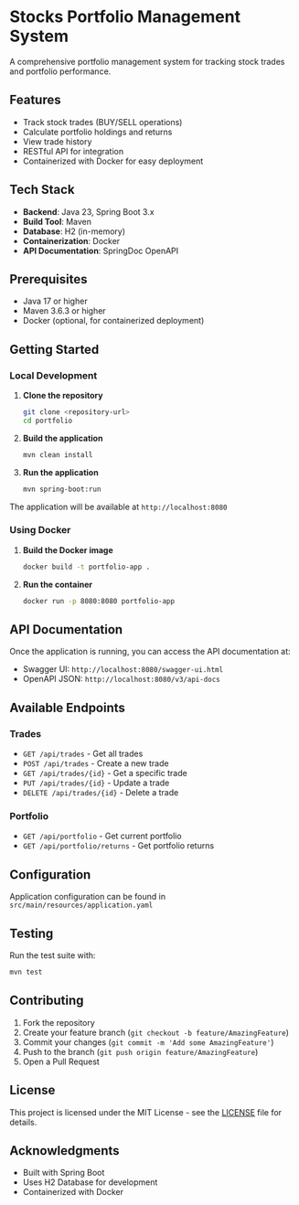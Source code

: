# Stocks Portfolio Management System

A comprehensive portfolio management system for tracking stock trades and portfolio performance.

## Features

- Track stock trades (BUY/SELL operations)
- Calculate portfolio holdings and returns
- View trade history
- RESTful API for integration
- Containerized with Docker for easy deployment

## Tech Stack

- **Backend**: Java 23, Spring Boot 3.x
- **Build Tool**: Maven
- **Database**: H2 (in-memory)
- **Containerization**: Docker
- **API Documentation**: SpringDoc OpenAPI

## Prerequisites

- Java 17 or higher
- Maven 3.6.3 or higher
- Docker (optional, for containerized deployment)

## Getting Started

### Local Development

1. **Clone the repository**
   ```bash
   git clone <repository-url>
   cd portfolio
   ```

2. **Build the application**
   ```bash
   mvn clean install
   ```

3. **Run the application**
   ```bash
   mvn spring-boot:run
   ```

The application will be available at `http://localhost:8080`

### Using Docker

1. **Build the Docker image**
   ```bash
   docker build -t portfolio-app .
   ```

2. **Run the container**
   ```bash
   docker run -p 8080:8080 portfolio-app
   ```

## API Documentation

Once the application is running, you can access the API documentation at:
- Swagger UI: `http://localhost:8080/swagger-ui.html`
- OpenAPI JSON: `http://localhost:8080/v3/api-docs`

## Available Endpoints

### Trades
- `GET /api/trades` - Get all trades
- `POST /api/trades` - Create a new trade
- `GET /api/trades/{id}` - Get a specific trade
- `PUT /api/trades/{id}` - Update a trade
- `DELETE /api/trades/{id}` - Delete a trade

### Portfolio
- `GET /api/portfolio` - Get current portfolio
- `GET /api/portfolio/returns` - Get portfolio returns

## Configuration

Application configuration can be found in `src/main/resources/application.yaml`

## Testing

Run the test suite with:
```bash
mvn test
```

## Contributing

1. Fork the repository
2. Create your feature branch (`git checkout -b feature/AmazingFeature`)
3. Commit your changes (`git commit -m 'Add some AmazingFeature'`)
4. Push to the branch (`git push origin feature/AmazingFeature`)
5. Open a Pull Request

## License

This project is licensed under the MIT License - see the [LICENSE](LICENSE) file for details.

## Acknowledgments

- Built with Spring Boot
- Uses H2 Database for development
- Containerized with Docker
